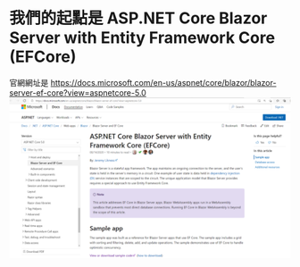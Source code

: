 # 我們的起點是 ASP.NET Core Blazor Server with Entity Framework Core (EFCore)
官網網址是 https://docs.microsoft.com/en-us/aspnet/core/blazor/blazor-server-ef-core?view=aspnetcore-5.0
![img/1.PNG](img/2021-02-08/1.PNG "Blazor Server EF Core ")
